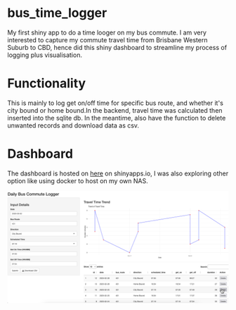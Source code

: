 # bus_time_logger
My first shiny app to do a time looger on my bus commute. I am very interested to capture my commute travel time from Brisbane Western Suburb to CBD, hence did this shiny dashboard to streamline my process of logging plus visualisation.

# Functionality
This is mainly to log get on/off time for specific bus route, and whether it's city bound or home bound.In the backend, travel time was calculated then inserted into the sqlite db. In the meantime, also have the function to delete unwanted records and download data as csv.

# Dashboard
The dashboard is hosted on [here](https://wilsonyung.shinyapps.io/bus_time_logger/) on shinyapps.io, I was also exploring other option like using docker to host on my own NAS.

![Dashboard View](images/dashboard_view.png)

